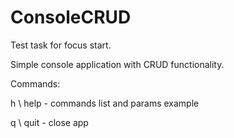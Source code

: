 # ConsoleCRUD
Test task for focus start.

Simple console application with CRUD functionality.

Commands: 

h \ help - commands list and params example 

q \ quit - close app
